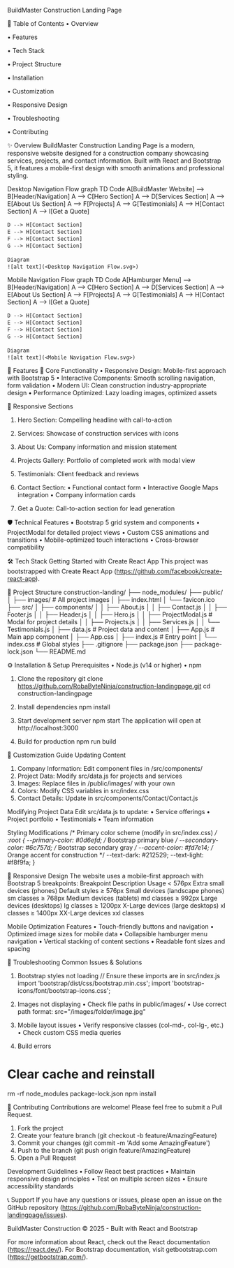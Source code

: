 BuildMaster Construction Landing Page

📖 Table of Contents
• Overview

• Features

• Tech Stack

• Project Structure

• Installation

• Customization

• Responsive Design

• Troubleshooting

• Contributing

✨ Overview
BuildMaster Construction Landing Page is a modern, responsive website designed for a construction company showcasing services, projects, and contact information. Built with React and Bootstrap 5, it features a mobile-first design with smooth animations and professional styling.

Desktop Navigation Flow 
graph TD Code
    A[BuildMaster Website] --> B[Header/Navigation]
    A --> C[Hero Section]
    A --> D[Services Section]
    A --> E[About Us Section]
    A --> F[Projects]
    A --> G[Testimonials]
    A --> H[Contact Section]
    A --> I[Get a Quote]
    
    D --> H[Contact Section]  
    E --> H[Contact Section]
    F --> H[Contact Section]
    G --> H[Contact Section]

    Diagram
    ![alt text](<Desktop Navigation Flow.svg>)

Mobile Navigation Flow
graph TD Code
    A[Hamburger Menu] --> B[Header/Navigation]
    A --> C[Hero Section]
    A --> D[Services Section]
    A --> E[About Us Section]
    A --> F[Projects]
    A --> G[Testimonials]
    A --> H[Contact Section]
    A --> I[Get a Quote]
    
    D --> H[Contact Section]  
    E --> H[Contact Section]
    F --> H[Contact Section]
    G --> H[Contact Section]

    Diagram
    ![alt text](<Mobile Navigation Flow.svg>)

🌟 Features
🎯 Core Functionality
• Responsive Design: Mobile-first approach with Bootstrap 5
• Interactive Components: Smooth scrolling navigation, form validation
• Modern UI: Clean construction industry-appropriate design
• Performance Optimized: Lazy loading images, optimized assets

📱 Responsive Sections
1. Hero Section: Compelling headline with call-to-action
2. Services: Showcase of construction services with icons
3. About Us: Company information and mission statement
4. Projects Gallery: Portfolio of completed work with modal view
5. Testimonials: Client feedback and reviews
6. Contact Section:
 • Functional contact form
 • Interactive Google Maps integration
 • Company information cards

7. Get a Quote: Call-to-action section for lead generation

🛡️ Technical Features
• Bootstrap 5 grid system and components
• ProjectModal for detailed project views
• Custom CSS animations and transitions
• Mobile-optimized touch interactions
• Cross-browser compatibility

🛠️ Tech Stack
Getting Started with Create React App
This project was bootstrapped with Create React App (https://github.com/facebook/create-react-app).

📂 Project Structure
construction-landing/
├── node_modules/
├── public/
│   ├── images/          # All project images
│   ├── index.html
│   └── favicon.ico
├── src/
│   ├── components/
│   │   ├── About.js
│   │   ├── Contact.js
│   │   ├── Footer.js
│   │   ├── Header.js
│   │   ├── Hero.js
│   │   ├── ProjectModal.js  # Modal for project details
│   │   ├── Projects.js
│   │   ├── Services.js
│   │   └── Testimonials.js
│   ├── data.js          # Project data and content
│   ├── App.js           # Main app component
│   ├── App.css
│   ├── index.js         # Entry point
│   └── index.css        # Global styles
├── .gitignore
├── package.json
├── package-lock.json
└── README.md

⚙️ Installation & Setup
Prerequisites
• Node.js (v14 or higher)
• npm 

1. Clone the repository
git clone https://github.com/RobaByteNinja/construction-landingpage.git
cd construction-landingpage

2. Install dependencies
npm install

3. Start development server
npm start
The application will open at http://localhost:3000

4. Build for production
npm run build

🎨 Customization Guide
Updating Content
1. Company Information: Edit component files in /src/components/
2. Project Data: Modify src/data.js for projects and services
3. Images: Replace files in /public/images/ with your own
4. Colors: Modify CSS variables in src/index.css
5. Contact Details: Update in src/components/Contact/Contact.js

Modifying Project Data
Edit src/data.js to update:
    • Service offerings
    • Project portfolio
    • Testimonials
    • Team information

Styling Modifications
/* Primary color scheme (modify in src/index.css) */
:root {
  --primary-color: #0d6efd;     /* Bootstrap primary blue */
  --secondary-color: #6c757d;   /* Bootstrap secondary gray */
  --accent-color: #fd7e14;      /* Orange accent for construction */
  --text-dark: #212529;
  --text-light: #f8f9fa;
}

📱 Responsive Design
The website uses a mobile-first approach with Bootstrap 5 breakpoints:
Breakpoint	        Description	                        Usage
< 576px	            Extra small devices (phones)	    Default styles
≥ 576px	            Small devices (landscape phones)	sm classes
≥ 768px	            Medium devices (tablets)	        md classes
≥ 992px	            Large devices (desktops)	        lg classes
≥ 1200px	        X-Large devices (large desktops)	xl classes
≥ 1400px	        XX-Large devices	                xxl classes

Mobile Optimization Features
• Touch-friendly buttons and navigation
• Optimized image sizes for mobile data
• Collapsible hamburger menu navigation
• Vertical stacking of content sections
• Readable font sizes and spacing

🐛 Troubleshooting
Common Issues & Solutions
1. Bootstrap styles not loading
// Ensure these imports are in src/index.js
import 'bootstrap/dist/css/bootstrap.min.css';
import 'bootstrap-icons/font/bootstrap-icons.css';

2. Images not displaying
• Check file paths in public/images/
• Use correct path format: src="/images/folder/image.jpg"

3. Mobile layout issues
• Verify responsive classes (col-md-, col-lg-, etc.)
• Check custom CSS media queries

4. Build errors
# Clear cache and reinstall
rm -rf node_modules package-lock.json
npm install

🤝 Contributing
Contributions are welcome! Please feel free to submit a Pull Request.
1. Fork the project
2. Create your feature branch (git checkout -b feature/AmazingFeature)
3. Commit your changes (git commit -m 'Add some AmazingFeature')
4. Push to the branch (git push origin feature/AmazingFeature)
5. Open a Pull Request

Development Guidelines
• Follow React best practices
• Maintain responsive design principles
• Test on multiple screen sizes
• Ensure accessibility standards

📞 Support
If you have any questions or issues, please open an issue on the GitHub repository (https://github.com/RobaByteNinja/construction-landingpage/issues).

BuildMaster Construction © 2025 - Built with React and Bootstrap

For more information about React, check out the React documentation (https://react.dev/).
For Bootstrap documentation, visit getbootstrap.com (https://getbootstrap.com/).